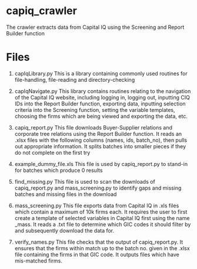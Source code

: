 # capiq_crawler
The crawler extracts data from Capital IQ using the Screening and Report Builder function

Files
=====
1) capIqLibrary.py
This is a library containing commonly used routines for file-handling, file-reading and directory-checking

2) capIqNavigate.py
This library contains routines relating to the navigation of the Capital IQ website, including logging in, logging out,
inputting CIQ IDs into the Report Builder function, exporting data, inputting selection criteria into the Screening function,
setting the variable templates, choosing the firms which are being viewed and exporting the data, etc.

3) capiq_report.py
This file downloads Buyer-Supplier relations and corporate tree relations using the Report Builder function. It reads an .xlsx
files with the following columns (names, ids, batch_no), then pulls out appropriate information. It splits batches into smaller
pieces if they do not complete on the first try

4) example_dummy_file.xls
This file is used by capiq_report.py to stand-in for batches which produce 0 results

5) find_missing.py
This file is used to scan the downloads of capiq_report.py and mass_screening.py to identify gaps and missing batches and 
missing files in the download

6) mass_screening.py
This file exports data from Capital IQ in .xls files which contain a maximum of 10k firms each. It requires the user to first
create a template of selected variables in Capital IQ first using the name <num>_mass. It reads a .txt file to determine which
GIC codes it should filter by and subsequently download the data for.

7) verify_names.py
This file checks that the output of capiq_report.py. It ensures that the firms within match up to the batch no. given in the
.xlsx file containing the firms in that GIC code. It outputs files which have mis-matched firms.
